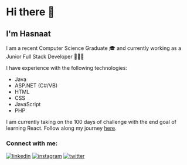 # Hi there 👋
## I'm Hasnaat 

I am a recent Computer Science Graduate 🎓 and currently working as a Junior Full Stack Developer 👨🏻‍💻

I have experience with the following technologies:
- Java
- ASP.NET (C#/VB)
- HTML
- CSS
- JavaScript
- PHP

I am currently taking on the 100 days of challenge with the end goal of learning React. Follow along my journey [here](www.instagram.com/HasnaatCodes).

### Connect with me:
[<img src='https://img.icons8.com/fluent/48/000000/linkedin.png' alt='linkedin'>](https://www.linkedin.com/in/HasnaatAkhtar/)  [<img src='https://img.icons8.com/fluent/48/000000/instagram-new.png' alt='instagram'>](https://www.instagram.com/HasnaatCodes/)  [<img src='https://img.icons8.com/fluent/48/000000/twitter.png' alt='twitter'>](https://twitter.com/HasnaatCodes)  


<!--
**HasnaatCodes/HasnaatCodes** is a ✨ _special_ ✨ repository because its `README.md` (this file) appears on your GitHub profile.

Here are some ideas to get you started:

- 🔭 I’m currently working on ...
- 🌱 I’m currently learning ...
- 👯 I’m looking to collaborate on ...
- 🤔 I’m looking for help with ...
- 💬 Ask me about ...
- 📫 How to reach me: ...
- 😄 Pronouns: ...
- ⚡ Fun fact: ...
-->
